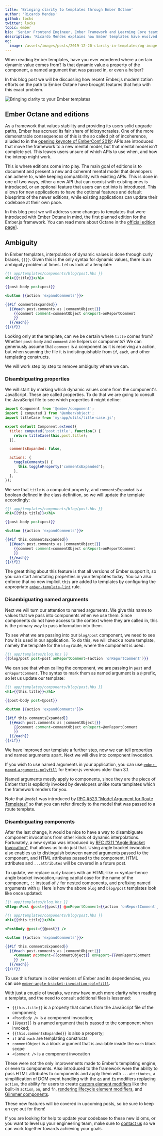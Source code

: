 ```yaml
---
title: 'Bringing clarity to templates through Ember Octane'
author: 'Ricardo Mendes'
github: locks
twitter: locks
topic: ember
bio: 'Senior Frontend Engineer, Ember Framework and Learning Core teams member'
description: 'Ricardo Mendes explains how Ember templates have evolved in the path to Ember Octane to bring more clarity for developers.'
og:
  image: /assets/images/posts/2019-12-20-clarity-in-templates/og-image.png
---
```


When reading Ember templates, have you ever wondered where a certain dynamic value comes from? Is that dynamic value a property of the component, a named argument that was passed in, or even a helper?

In this blog post we will be discussing how recent Ember.js modernization efforts on the path to Ember Octane have brought features that help with this exact problem.

<!--break-->

![Bringing clarity to your Ember templates](/assets/images/posts/2019-12-20-clarity-in-templates/illustration.jpg#full)

## Ember Octane and editions

As a framework that values stability and providing its users solid upgrade paths, Ember has accrued its fair share of idiosyncrasies. One of the more demonstrable consequences of this is the so called pit of incoherence, alluded to in the [opening keynote of EmberConf 2019](https://www.youtube.com/watch?v=zYwdBcmz6VI): APIs are introduced that move the framework to a new mental model, but that mental model isn't complete yet. This leaves users unsure of which APIs to use when, and how the interop might work.

This is where editions come into play. The main goal of editions is to document and present a new and coherent mental model that developers can adhere to, while keeping compatibility with existing APIs. This is done in one of two ways, either a new API that can coexist with existing ones is introduced, or an optional feature that users can opt into is introduced. This allows for new applications to have the optional features and default blueprints of the newer editions, while existing applications can update their codebase at their own pace.

In this blog post we will address some changes to templates that were introduced with Ember Octane in mind, the first planned edition for the Ember.js framework. You can read more about Octane in the [official edition page](https://emberjs.com/editions/octane)].

## Ambiguity

In Ember templates, interpolation of dynamic values is done through curly braces, `{{}}`. Given this is the only syntax for dynamic values, there is an ambiguity problem at times. Let us look at a template:

```hbs
{{! app/templates/components/blog/post.hbs }}
<h1>{{title}}</h1>

{{post-body post=post}}

<button {{action 'expandComments'}}>

{{#if commentsExpanded}}
  {{#each post.comments as |commentObject|}}
    {{comment comment=commentObject onReport=onReportComment
    }}
  {{/each}}
{{/if}}
```

Looking only at the template, can we be certain where `title` comes from? Whether `post-body` and `comment` are helpers or components? We can generously assume that `comment` is a component as it is receiving an action, but when scanning the file it is indistinguishable from `if`, `each`, and other templating constructs.

We will work step by step to remove ambiguity where we can.

### Disambiguating properties

We will start by marking which dynamic values come from the component's JavaScript. These are called properties. To do that we are going to consult the JavaScript file to see which properties it might define:

```js
import Component from '@ember/component';
import { computed } from '@ember/object';
import titleCase from 'my-app/utils/title-case.js';

export default Component.extend({
  title: computed('post.title', function() {
    return titleCase(this.post.title);
  }),

  commentsExpanded: false,

  actions: {
    toggleComments() {
      this.toggleProperty('commentsExpanded');
    },
  },
});
```

We see that `title` is a computed property, and `commentsExpanded` is a boolean defined in the class definition, so we will update the template accordingly:

```hbs
{{! app/templates/components/blog/post.hbs }}
<h1>{{this.title}}</h1>

{{post-body post=post}}

<button {{action 'expandComments'}}>

{{#if this.commentsExpanded}}
  {{#each post.comments as |commentObject|}}
    {{comment comment=commentObject onReport=onReportComment
    }}
  {{/each}}
{{/if}}
```

The great thing about this feature is that all versions of Ember support it, so you can start annotating properties in your templates today. You can also enforce that no new implicit `this` are added to templates by configuring the appropriate [`ember-template-lint`](https://github.com/ember-template-lint/ember-template-lint) rule.

### Disambiguating named arguments

Next we will turn our attention to named arguments. We give this name to values that we pass into components when we use them. Since components do not have access to the context where they are called in, this is the primary way to pass information into them.

To see what we are passing into our `blog/post` component, we need to see how it is used in our application. To do this, we will check a route template, namely the template for the `blog` route, where the component is used:

```hbs
{{! app/templates/blog.hbs }}
{{blog/post post=post onReportComment=(action 'onReportComment')}}
```

We can see that when calling the component, we are passing in `post` and `onReportComment`. The syntax to mark them as named argument is a `@` prefix, so let us update our template:

```hbs
{{! app/templates/components/blog/post.hbs }}
<h1>{{this.title}}</h1>

{{post-body post=@post}}

<button {{action 'expandComments'}}>

{{#if this.commentsExpanded}}
  {{#each post.comments as |commentObject|}}
    {{comment comment=commentObject onReport=@onReportComment
    }}
  {{/each}}
{{/if}}
```

We have improved our template a further step, now we can tell properties and named arguments apart. Next we will dive into component invocation.

If you wish to use named arguments in your application, you can use [`ember-named-arguments-polyfill`](https://github.com/rwjblue/ember-named-arguments-polyfill) for Ember.js versions older than 3.1.

Named arguments mostly apply to components, since they are the piece of Ember that is explicitly invoked by developers unlike route templates which the framework renders for you.

Note that `@model` was introduced by [RFC #523 "Model Argument for Route Templates"](https://emberjs.github.io/rfcs/0523-model-argument-for-route-templates.html) so that you can refer directly to the model that was passed to a route template.

### Disambiguating components

After the last change, it would be nice to have a way to disambiguate component invocations from other kinds of dynamic interpolations. Fortunately, a new syntax was introduced by [RFC #311 "Angle Bracket Invocation"](https://emberjs.github.io/rfcs/0311-angle-bracket-invocation.html), that allows us to do just that. Using angle bracket invocation also enables us to distinguish between named arguments passed to the component, and HTML attributes passed to the component. HTML attributes and `...attributes` will be covered in a future post.

To update, we replace curly braces with an HTML-like `<>` syntax–hence angle bracket invocation,–using capital case for the name of the component, `::` instead of `/` for nested components, and prefixing named arguments with `@`. Here is how the above `blog` and `blog/post` templates look like once updated:

```hbs
{{! app/templates/blog.hbs }}
<Blog::Post @post={{post}} @onReportComment={{action 'onReportComment'}} />
```

```hbs
{{! app/templates/components/blog/post.hbs }}
<h1>{{this.title}}</h1>

<PostBody @post={{@post}} />

<button {{action 'expandComments'}}>

{{#if this.commentsExpanded}}
  {{#each post.comments as |commentObject|}}
    <Comment @comment={{commentObject}} onReport={{@onReportComment
    }} />
  {{/each}}
{{/if}}
```

To use this feature in older versions of Ember and its dependencies, you can use [`ember-angle-bracket-invocation-polyfilll`](https://github.com/rwjblue/ember-angle-bracket-invocation-polyfill).

With just a couple of tweaks, we now have much more clarity when reading a template, and the need to consult additional files is lessened:

- `{{this.title}}` is a property that comes from the JavaScript file of the component;
- `<PostBody />` is a component invocation;
- `{{@post}}` is a named argument that is passed to the component when invoked;
- `{{this.commentsExpanded}}` is also a property;
- `if` and `each` are templating constructs
- `commentObject` is a block argument that is available inside the `each` block scope
- `<Comment />` is a component invocation

These were not the only improvements made to Ember's templating engine, or even to components. Also introduced to the framework were the ability to pass HTML attributes to components and apply them with `...attributes`, a simplification of DOM event handling with the [`on`](https://emberjs.github.io/rfcs/0471-on-modifier.html) and [`fn`](https://emberjs.github.io/rfcs/0470-fn-helper.html) modifiers replacing `action`, the ability for users to create [custom element modifiers](https://github.com/ember-modifier/ember-modifier) like the built-in `action`, `on`, and `fn`, [rendering lifecycle element modifiers](https://github.com/emberjs/ember-render-modifiers), and [Glimmer components](https://emberjs.github.io/rfcs/0416-glimmer-components.html).

These new features will be covered in upcoming posts, so be sure to keep an eye out for them!

If you are looking for help to update your codebase to these new idioms, or you want to level up your engineering team, make sure to [contact us](https://simplabs.com/contact/) so we can work together towards achieving your goals.
